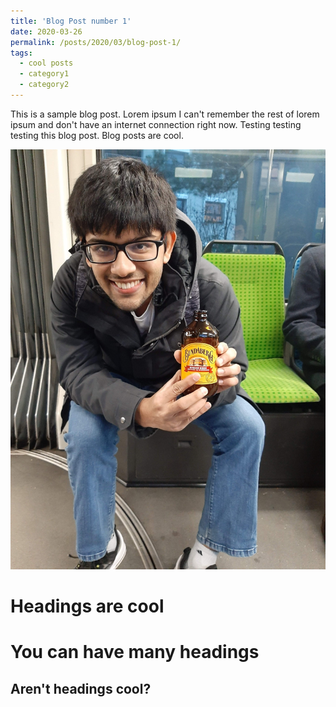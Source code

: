 ```yaml
---
title: 'Blog Post number 1'
date: 2020-03-26
permalink: /posts/2020/03/blog-post-1/
tags:
  - cool posts
  - category1
  - category2
---
```


This is a sample blog post. Lorem ipsum I can't remember the rest of lorem ipsum and don't have an internet connection right now. Testing testing testing this blog post. Blog posts are cool.

![Testing image](https://github.com/theDebugger811/theDebugger811.github.io/blob/master/_posts/im1.jpg)

Headings are cool
======

You can have many headings
======

Aren't headings cool?
------
